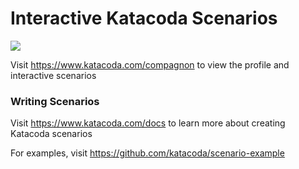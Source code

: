 # Interactive Katacoda Scenarios

[![](http://shields.katacoda.com/katacoda/compagnon/count.svg)](https://www.katacoda.com/compagnon "Get your profile on Katacoda.com")

Visit https://www.katacoda.com/compagnon to view the profile and interactive scenarios

### Writing Scenarios
Visit https://www.katacoda.com/docs to learn more about creating Katacoda scenarios

For examples, visit https://github.com/katacoda/scenario-example
